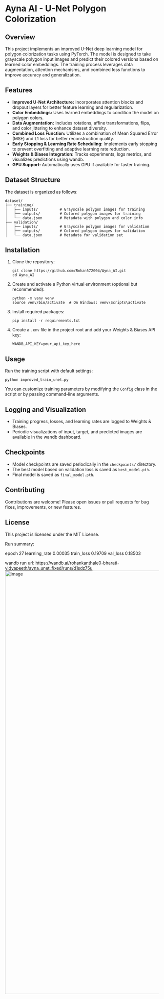 # Ayna AI - U-Net Polygon Colorization

## Overview

This project implements an improved U-Net deep learning model for polygon colorization tasks using PyTorch. The model is designed to take grayscale polygon input images and predict their colored versions based on learned color embeddings. The training process leverages data augmentation, attention mechanisms, and combined loss functions to improve accuracy and generalization.

## Features

- **Improved U-Net Architecture:** Incorporates attention blocks and dropout layers for better feature learning and regularization.
- **Color Embeddings:** Uses learned embeddings to condition the model on polygon colors.
- **Data Augmentation:** Includes rotations, affine transformations, flips, and color jittering to enhance dataset diversity.
- **Combined Loss Function:** Utilizes a combination of Mean Squared Error (MSE) and L1 loss for better reconstruction quality.
- **Early Stopping & Learning Rate Scheduling:** Implements early stopping to prevent overfitting and adaptive learning rate reduction.
- **Weights & Biases Integration:** Tracks experiments, logs metrics, and visualizes predictions using wandb.
- **GPU Support:** Automatically uses GPU if available for faster training.

## Dataset Structure

The dataset is organized as follows:

```
dataset/
├── training/
│   ├── inputs/          # Grayscale polygon images for training
│   ├── outputs/         # Colored polygon images for training
│   └── data.json        # Metadata with polygon and color info
├── validation/
│   ├── inputs/          # Grayscale polygon images for validation
│   ├── outputs/         # Colored polygon images for validation
│   └── data.json        # Metadata for validation set
```

## Installation

1. Clone the repository:
   ```
   git clone https://github.com/Rohan572004/Ayna_AI.git
   cd Ayna_AI
   ```

2. Create and activate a Python virtual environment (optional but recommended):
   ```
   python -m venv venv
   source venv/bin/activate  # On Windows: venv\Scripts\activate
   ```

3. Install required packages:
   ```
   pip install -r requirements.txt
   ```

4. Create a `.env` file in the project root and add your Weights & Biases API key:
   ```
   WANDB_API_KEY=your_api_key_here
   ```

## Usage

Run the training script with default settings:

```
python improved_train_unet.py
```

You can customize training parameters by modifying the `Config` class in the script or by passing command-line arguments.

## Logging and Visualization

- Training progress, losses, and learning rates are logged to Weights & Biases.
- Periodic visualizations of input, target, and predicted images are available in the wandb dashboard.

## Checkpoints

- Model checkpoints are saved periodically in the `checkpoints/` directory.
- The best model based on validation loss is saved as `best_model.pth`.
- Final model is saved as `final_model.pth`.

## Contributing

Contributions are welcome! Please open issues or pull requests for bug fixes, improvements, or new features.

## License

This project is licensed under the MIT License.




Run summary:

epoch	27
learning_rate	0.00035
train_loss	0.19709
val_loss	0.18503

wandb run url: https://wandb.ai/rohankanthale0-bharati-vidyapeeth/ayna_unet_fixed/runs/d1sdz75u
<img width="2527" height="1382" alt="image" src="https://github.com/user-attachments/assets/ad0962e1-2b44-480c-9082-683792848605" />









